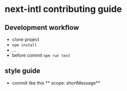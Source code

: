 # next-intl contributing guide

## Development workflow

- clone project
- `npm install`
- ...
- before commit `npm run test`

## style guide

- commit like this
  ** scope: shortMessage**
